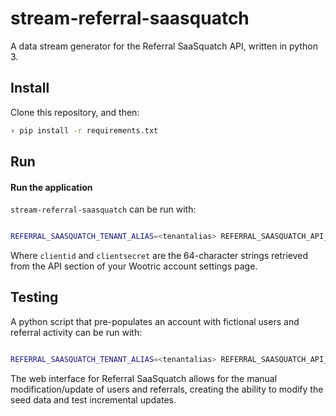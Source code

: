 # stream-referral-saasquatch

A data stream generator for the Referral SaaSquatch API, written in python 3.

## Install

Clone this repository, and then:

```bash
› pip install -r requirements.txt
```

## Run

#### Run the application

`stream-referral-saasquatch` can be run with:

```bash

REFERRAL_SAASQUATCH_TENANT_ALIAS=<tenantalias> REFERRAL_SAASQUATCH_API_KEY=<apikey> python stream_referral_saasquatch.py [FILENAME]

```

Where `clientid` and `clientsecret` are the 64-character strings retrieved from the API section of your Wootric account settings page.

## Testing

A python script that pre-populates an account with fictional users and referral activity can be run with:

```bash

REFERRAL_SAASQUATCH_TENANT_ALIAS=<tenantalias> REFERRAL_SAASQUATCH_API_KEY=<apikey> python seed_referral_saasquatch.py

```

The web interface for Referral SaaSquatch allows for the manual modification/update of users and referrals, creating the ability to modify the seed data and test incremental updates.
